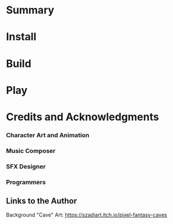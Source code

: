 # Summary

# Install

# Build

# Play

# Credits and Acknowledgments

### Character Art and Animation

### Music Composer

### SFX Designer

### Programmers



## Links to the Author
Background "Cave" Art: https://szadiart.itch.io/pixel-fantasy-caves